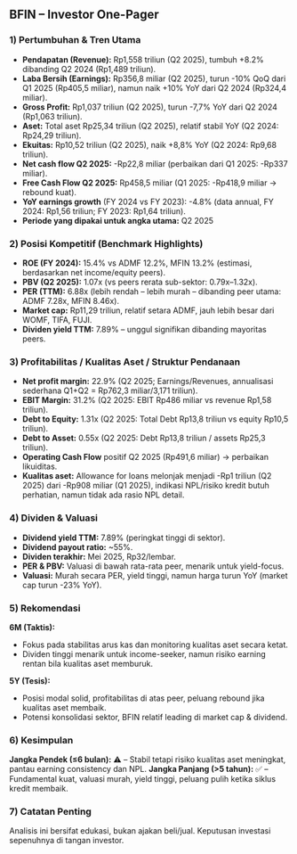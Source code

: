 ## BFIN – Investor One-Pager

### 1) Pertumbuhan & Tren Utama
- **Pendapatan (Revenue):** Rp1,558 triliun (Q2 2025), tumbuh +8.2% dibanding Q2 2024 (Rp1,489 triliun).
- **Laba Bersih (Earnings):** Rp356,8 miliar (Q2 2025), turun -10% QoQ dari Q1 2025 (Rp405,5 miliar), namun naik +10% YoY dari Q2 2024 (Rp324,4 miliar).
- **Gross Profit:** Rp1,037 triliun (Q2 2025), turun -7,7% YoY dari Q2 2024 (Rp1,063 triliun).
- **Aset:** Total aset Rp25,34 triliun (Q2 2025), relatif stabil YoY (Q2 2024: Rp24,29 triliun).
- **Ekuitas:** Rp10,52 triliun (Q2 2025), naik +8,8% YoY (Q2 2024: Rp9,68 triliun).
- **Net cash flow Q2 2025:** -Rp22,8 miliar (perbaikan dari Q1 2025: -Rp337 miliar).
- **Free Cash Flow Q2 2025:** Rp458,5 miliar (Q1 2025: -Rp418,9 miliar → rebound kuat).
- **YoY earnings growth** (FY 2024 vs FY 2023): -4.8% (data annual, FY 2024: Rp1,56 triliun; FY 2023: Rp1,64 triliun).
- **Periode yang dipakai untuk angka utama:** Q2 2025

### 2) Posisi Kompetitif (Benchmark Highlights)
- **ROE (FY 2024):** 15.4% vs ADMF 12.2%, MFIN 13.2% (estimasi, berdasarkan net income/equity peers).
- **PBV (Q2 2025):** 1.07x (vs peers rerata sub-sektor: 0.79x–1.32x).
- **PER (TTM):** 6.88x (lebih rendah – lebih murah – dibanding peer utama: ADMF 7.28x, MFIN 8.46x).
- **Market cap:** Rp11,29 triliun, relatif setara ADMF, jauh lebih besar dari WOMF, TIFA, FUJI.
- **Dividen yield TTM:** 7.89% – unggul signifikan dibanding mayoritas peers.

### 3) Profitabilitas / Kualitas Aset / Struktur Pendanaan
- **Net profit margin:** 22.9% (Q2 2025; Earnings/Revenues, annualisasi sederhana Q1+Q2 = Rp762,3 miliar/3,171 triliun).
- **EBIT Margin:** 31.2% (Q2 2025: EBIT Rp486 miliar vs revenue Rp1,58 triliun).
- **Debt to Equity:** 1.31x (Q2 2025: Total Debt Rp13,8 triliun vs equity Rp10,5 triliun).
- **Debt to Asset:** 0.55x (Q2 2025: Debt Rp13,8 triliun / assets Rp25,3 triliun).
- **Operating Cash Flow** positif Q2 2025 (Rp491,6 miliar) → perbaikan likuiditas.
- **Kualitas aset:** Allowance for loans melonjak menjadi -Rp1 triliun (Q2 2025) dari -Rp908 miliar (Q1 2025), indikasi NPL/risiko kredit butuh perhatian, namun tidak ada rasio NPL detail.

### 4) Dividen & Valuasi
- **Dividend yield TTM:** 7.89% (peringkat tinggi di sektor).
- **Dividend payout ratio:** ~55%.
- **Dividen terakhir:** Mei 2025, Rp32/lembar.
- **PER & PBV:** Valuasi di bawah rata-rata peer, menarik untuk yield-focus.
- **Valuasi:** Murah secara PER, yield tinggi, namun harga turun YoY (market cap turun -23% YoY).

### 5) Rekomendasi
**6M (Taktis):**
- Fokus pada stabilitas arus kas dan monitoring kualitas aset secara ketat.
- Dividen tinggi menarik untuk income-seeker, namun risiko earning rentan bila kualitas aset memburuk.

**5Y (Tesis):**
- Posisi modal solid, profitabilitas di atas peer, peluang rebound jika kualitas aset membaik.
- Potensi konsolidasi sektor, BFIN relatif leading di market cap & dividend.

### 6) Kesimpulan
**Jangka Pendek (≤6 bulan):** ⚠️ – Stabil tetapi risiko kualitas aset meningkat, pantau earning consistency dan NPL.
**Jangka Panjang (>5 tahun):** ✅ – Fundamental kuat, valuasi murah, yield tinggi, peluang pulih ketika siklus kredit membaik.

### 7) Catatan Penting
Analisis ini bersifat edukasi, bukan ajakan beli/jual. Keputusan investasi sepenuhnya di tangan investor.